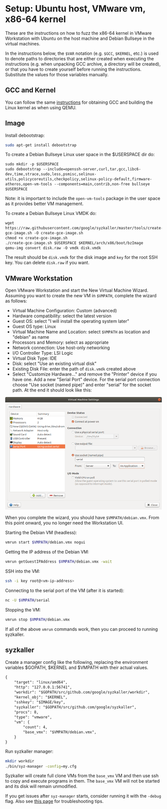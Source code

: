 # Setup: Ubuntu host, VMware vm, x86-64 kernel

These are the instructions on how to fuzz the x86-64 kernel in VMware Workstation with Ubuntu on the host machine and Debian Bullseye in the virtual machines.

In the instructions below, the `$VAR` notation (e.g. `$GCC`, `$KERNEL`, etc.) is used to denote paths to directories that are either created when executing the instructions (e.g. when unpacking GCC archive, a directory will be created), or that you have to create yourself before running the instructions. Substitute the values for those variables manually.

## GCC and Kernel

You can follow the same [instructions](/docs/linux/setup_ubuntu-host_qemu-vm_x86-64-kernel.md) for obtaining GCC and building the Linux kernel as when using QEMU.

## Image

Install debootstrap:

``` bash
sudo apt-get install debootstrap
```

To create a Debian Bullseye Linux user space in the $USERSPACE dir do:
```
sudo mkdir -p $USERSPACE
sudo debootstrap --include=openssh-server,curl,tar,gcc,libc6-dev,time,strace,sudo,less,psmisc,selinux-utils,policycoreutils,checkpolicy,selinux-policy-default,firmware-atheros,open-vm-tools --components=main,contrib,non-free bullseye $USERSPACE
```

Note: it is important to include the `open-vm-tools` package in the user space as it provides better VM management.

To create a Debian Bullseye Linux VMDK do:

```
wget https://raw.githubusercontent.com/google/syzkaller/master/tools/create-gce-image.sh -O create-gce-image.sh
chmod +x create-gce-image.sh
./create-gce-image.sh $USERSPACE $KERNEL/arch/x86/boot/bzImage
qemu-img convert disk.raw -O vmdk disk.vmdk
```

The result should be `disk.vmdk` for the disk image and `key` for the root SSH key. You can delete `disk.raw` if you want.

## VMware Workstation

Open VMware Workstation and start the New Virtual Machine Wizard.
Assuming you want to create the new VM in `$VMPATH`, complete the wizard as follows:

* Virtual Machine Configuration: Custom (advanced)
* Hardware compatibility: select the latest version
* Guest OS: select "I will install the operating system later"
* Guest OS type: Linux
* Virtual Machine Name and Location: select `$VMPATH` as location and "debian" as name
* Processors and Memory: select as appropriate
* Network connection: Use host-only networking
* I/O Controller Type: LSI Logic
* Virtual Disk Type: IDE
* Disk: select "Use an existing virtual disk"
* Existing Disk File: enter the path of `disk.vmdk` created above
* Select "Customize Hardware..." and remove the "Printer" device if you have one. Add a new "Serial Port" device. For the serial port connection choose "Use socket (named pipe)" and enter "serial" for the socket path. At the end it should look like this:

![Virtual Machine Settings](vmw-settings.png?raw=true)

When you complete the wizard, you should have `$VMPATH/debian.vmx`. From this point onward, you no longer need the Workstation UI.

Starting the Debian VM (headless):
``` bash
vmrun start $VMPATH/debian.vmx nogui
```

Getting the IP address of the Debian VM:
``` bash
vmrun getGuestIPAddress $VMPATH/debian.vmx -wait
```

SSH into the VM:
``` bash
ssh -i key root@<vm-ip-address>
```

Connecting to the serial port of the VM (after it is started):
``` bash
nc -U $VMPATH/serial
```

Stopping the VM:
``` bash
vmrun stop $VMPATH/debian.vmx
```

If all of the above `vmrun` commands work, then you can proceed to running syzkaller.

## syzkaller

Create a manager config like the following, replacing the environment variables $GOPATH, $KERNEL and $VMPATH with their actual values.

```
{
	"target": "linux/amd64",
	"http": "127.0.0.1:56741",
	"workdir": "$GOPATH/src/github.com/google/syzkaller/workdir",
	"kernel_obj": "$KERNEL",
	"sshkey": "$IMAGE/key",
	"syzkaller": "$GOPATH/src/github.com/google/syzkaller",
	"procs": 8,
	"type": "vmware",
	"vm": {
		"count": 4,
		"base_vmx": "$VMPATH/debian.vmx",
	}
}
```

Run syzkaller manager:

``` bash
mkdir workdir
./bin/syz-manager -config=my.cfg
```

Syzkaller will create full clone VMs from the `base_vmx` VM and then use ssh to copy and execute programs in them.
The `base_vmx` VM will not be started and its disk will remain unmodified.

If you get issues after `syz-manager` starts, consider running it with the `-debug` flag.
Also see [this page](/docs/troubleshooting.md) for troubleshooting tips.
